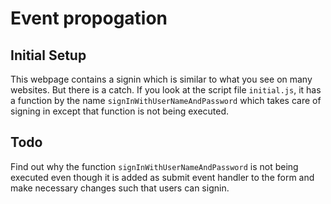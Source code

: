 # Event propogation

## Initial Setup

This webpage contains a signin which is similar to what you see on many websites.
But there is a catch. If you look at the script file `initial.js`, it has a function
by the name `signInWithUserNameAndPassword` which takes care of signing in except
that function is not being executed.

## Todo

Find out why the function `signInWithUserNameAndPassword` is not being executed even though it is added as submit event handler to the form and make necessary changes such that users can signin.
